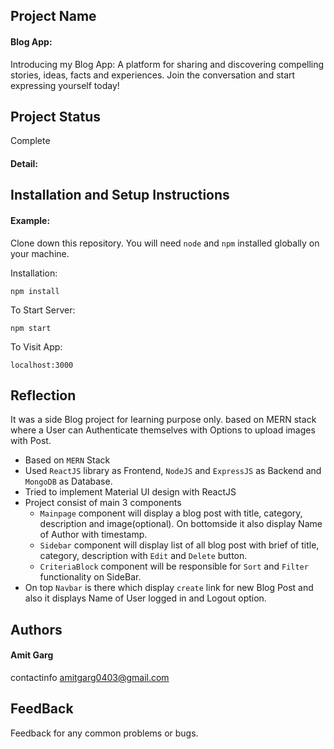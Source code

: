 


## Project Name

#### Blog App:

Introducing my Blog App: A platform for sharing and discovering compelling stories, ideas, facts and experiences. Join the conversation and start expressing yourself today! 

## Project Status
Complete

#### Detail:


## Installation and Setup Instructions

#### Example:  

Clone down this repository. You will need `node` and `npm` installed globally on your machine.  

Installation:

`npm install`  

To Start Server:

`npm start`  

To Visit App:

`localhost:3000`  

## Reflection
It was a side Blog project for learning purpose only. based on MERN stack where a User can Authenticate themselves with Options to upload images with Post.

  - Based on `MERN` Stack
  - Used `ReactJS` library as Frontend, `NodeJS` and `ExpressJS` as Backend and `MongoDB` as Database.
  - Tried to implement Material UI design with ReactJS
  - Project consist of main 3 components
      - `Mainpage` component will display a blog post with title, category, description and image(optional). On bottomside it also display Name of Author with timestamp.
      - `Sidebar` component will display list of all blog post with brief of title, category, description with `Edit` and `Delete` button.
      - `CriteriaBlock` component will be responsible for `Sort` and `Filter` functionality on SideBar. 
  - On top `Navbar` is there which display `create` link for new Blog Post and also it displays Name of User logged in and Logout option.
  




## Authors

#### Amit Garg

contactinfo amitgarg0403@gmail.com

## FeedBack

Feedback for any common problems or bugs.
